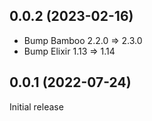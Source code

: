 ## 0.0.2 (2023-02-16)
- Bump Bamboo 2.2.0 => 2.3.0
- Bump Elixir 1.13 => 1.14

## 0.0.1 (2022-07-24)
Initial release
